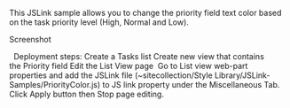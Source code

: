 This JSLink sample allows you to change the priority field text color based on the task priority level (High, Normal and Low).

Screenshot

 
Deployment steps:
Create a Tasks list 
Create new view that contains the Priority field 
Edit the List View page  
Go to List view web-part properties and add the JSLink file 
(~sitecollection/Style Library/JSLink-Samples/PriorityColor.js) to JS link property under the Miscellaneous Tab. 
Click Apply button then Stop page editing. 
